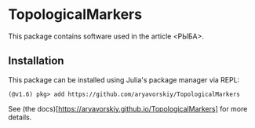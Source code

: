 # TopologicalMarkers

This package contains software used in the article <РЫБА>. 

## Installation

This package can be installed using Julia's package manager via REPL:

```julia-repl
(@v1.6) pkg> add https://github.com/aryavorskiy/TopologicalMarkers
```

See (the docs)[https://aryavorskiy.github.io/TopologicalMarkers] for more details.